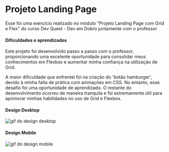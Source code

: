 # Projeto Landing Page

Esse foi uma exercício realizado no módulo "Projeto Landing Page com Grid e Flex" do curso Dev Quest - Dev em Dobro juntamente com o professor

#### Dificuldades e aprendizados

Este projeto foi desenvolvido passo a passo com o professor, proporcionando uma excelente oportunidade para consolidar meus conhecimentos em Flexbox e aumentar minha confiança na utilização de Grid. 

A maior dificuldade que enfrentei foi na criação do 'botão hamburger', devido à minha falta de prática com animações em CSS. No entanto, esse desafio foi uma oportunidade de aprendizado. O restante do desenvolvimento ocorreu de maneira tranquila e foi extremamente útil para aprimorar minhas habilidades no uso de Grid e Flexbox.


#### Design Desktop
<img src="design/design-desktop.gif" alt="gif do design desktop">

#### Design Mobile
<img src="design/design-mobile.gif" alt="gif do design mobile">